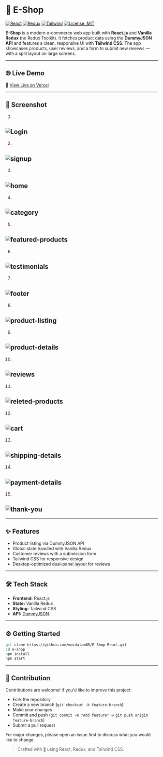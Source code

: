 # 🛒 E-Shop

[![React](https://img.shields.io/badge/React-18.x-blue?logo=react)](https://reactjs.org/)
[![Redux](https://img.shields.io/badge/Redux-Vanilla-purple?logo=redux)](https://redux.js.org/)
[![Tailwind](https://img.shields.io/badge/TailwindCSS-3.x-38BDF8?logo=tailwindcss)](https://tailwindcss.com/)
[![License: MIT](https://img.shields.io/badge/License-MIT-yellow.svg)](LICENSE)

**E-Shop** is a modern e-commerce web app built with **React.js** and **Vanilla Redux** (no Redux Toolkit). It fetches product data using the **DummyJSON API** and features a clean, responsive UI with **Tailwind CSS**. The app showcases products, user reviews, and a form to submit new reviews — with a split layout on large screens.

---

## 🌐 Live Demo

🔗 [View Live on Vercel](https://your-e-shop.vercel.app)

---

## 📸 Screenshot
1.
![Login](./src/Assets/1.png)
---
2.
![signup](./src/Assets/2.png)
---
3.
![home](./src/Assets/3.png)
---
4.
![category](./src/Assets/4.png)
---
5.
![featured-products](./src/Assets/5.png)
---
6.
![testimonials](./src/Assets/6.png)
---
7.
![footer](./src/Assets/7.png)
---
8.
![product-listing](./src/Assets/8.png)
---
9.
![product-details](./src/Assets/9.png)
---
10.
![reviews](./src/Assets/10.png)
---
11.
![releted-products](./src/Assets/11.png)
---
12.
![cart](./src/Assets/12.png)
---
13.
![shipping-details](./src/Assets/13.png)
---
14.
![payment-details](./src/Assets/14.png)
---
15.
![thank-you](./src/Assets/15.png)
---


---

## ✨ Features

- Product listing via DummyJSON API  
- Global state handled with Vanilla Redux  
- Customer reviews with a submission form  
- Tailwind CSS for responsive design  
- Desktop-optimized dual-panel layout for reviews

---

## 🛠️ Tech Stack

- **Frontend:** React.js  
- **State:** Vanilla Redux  
- **Styling:** Tailwind CSS  
- **API:** [DummyJSON](https://dummyjson.com)

---

## ⚙️ Getting Started

```bash
git clone https://github.com/moidalam05/E-Shop-React.git
cd e-shop
npm install
npm start
```

---

## 🤝 Contribution

Contributions are welcome! If you'd like to improve this project:

- Fork the repository
- Create a new branch (`git checkout -b feature-branch`)
- Make your changes
- Commit and push (`git commit -m "Add feature"` → `git push origin feature-branch`)
- Submit a pull request

For major changes, please open an issue first to discuss what you would like to change.

> Crafted with 💙 using React, Redux, and Tailwind CSS.




